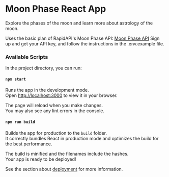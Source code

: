 # Moon Phase React App
Explore the phases of the moon and learn more about astrology of the moon.

Uses the basic plan of RapidAPI's Moon Phase API:
[Moon Phase API](https://rapidapi.com/MoonAPIcom/api/moon-phase)
Sign up and get your API key, and follow the instructions in the .env.example file.


### Available Scripts

In the project directory, you can run:

#### `npm start`

Runs the app in the development mode.\
Open [http://localhost:3000](http://localhost:3000) to view it in your browser.

The page will reload when you make changes.\
You may also see any lint errors in the console.


#### `npm run build`

Builds the app for production to the `build` folder.\
It correctly bundles React in production mode and optimizes the build for the best performance.

The build is minified and the filenames include the hashes.\
Your app is ready to be deployed!

See the section about [deployment](https://facebook.github.io/create-react-app/docs/deployment) for more information.
